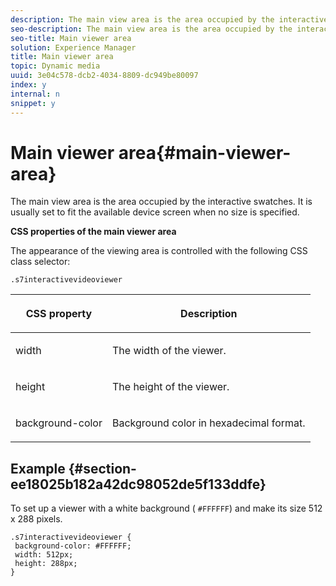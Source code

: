 ```yaml
---
description: The main view area is the area occupied by the interactive swatches. It is usually set to fit the available device screen when no size is specified.
seo-description: The main view area is the area occupied by the interactive swatches. It is usually set to fit the available device screen when no size is specified.
seo-title: Main viewer area
solution: Experience Manager
title: Main viewer area
topic: Dynamic media
uuid: 3e04c578-dcb2-4034-8809-dc949be80097
index: y
internal: n
snippet: y
---
```


# Main viewer area{#main-viewer-area}

The main view area is the area occupied by the interactive swatches. It is usually set to fit the available device screen when no size is specified.

<a id="section_061E550C1C1D4DB2BD663A898895B38C"></a>

**CSS properties of the main viewer area**

The appearance of the viewing area is controlled with the following CSS class selector:

```
.s7interactivevideoviewer
```

<table id="table_94EE3F5BBE4547C0B4943471CEE7EDE4"> 
 <thead> 
  <tr> 
   <th colname="col1" class="entry"> <p> CSS property </p> </th> 
   <th colname="col2" class="entry"> <p>Description </p> </th> 
  </tr> 
 </thead>
 <tbody> 
  <tr> 
   <td colname="col1"> <p> <span class="codeph"> width </span> </p> </td> 
   <td colname="col2"> <p>The width of the viewer. </p> </td> 
  </tr> 
  <tr> 
   <td colname="col1"> <p> <span class="codeph"> height </span> </p> </td> 
   <td colname="col2"> <p>The height of the viewer. </p> </td> 
  </tr> 
  <tr> 
   <td colname="col1"> <p> <span class="codeph"> background-color </span> </p> </td> 
   <td colname="col2"> <p> Background color in hexadecimal format. </p> </td> 
  </tr> 
 </tbody> 
</table>

## Example {#section-ee18025b182a42dc98052de5f133ddfe}

To set up a viewer with a white background ( `#FFFFFF`) and make its size 512 x 288 pixels.

```
.s7interactivevideoviewer { 
 background-color: #FFFFFF; 
 width: 512px; 
 height: 288px;  
}
```

